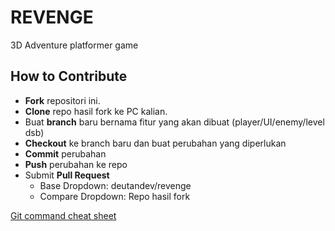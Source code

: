 # REVENGE
3D Adventure platformer game

## How to Contribute
- **Fork** repositori ini.
- **Clone** repo hasil fork ke PC kalian.
- Buat **branch** baru bernama fitur yang akan dibuat (player/UI/enemy/level dsb)
- **Checkout** ke branch baru dan buat perubahan yang diperlukan
- **Commit** perubahan
- **Push** perubahan ke repo
- Submit **Pull Request**
    - Base Dropdown: deutandev/revenge
    - Compare Dropdown: Repo hasil fork

[Git command cheat sheet](https://training.github.com/downloads/id/github-git-cheat-sheet/)